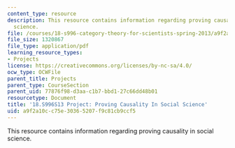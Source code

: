 ```yaml
---
content_type: resource
description: This resource contains information regarding proving causality in social
  science.
file: /courses/18-s996-category-theory-for-scientists-spring-2013/a9f2a10cc75e30365207f9c81cb9ccf5_MIT18_S996S13_ProCausality.pdf
file_size: 1320867
file_type: application/pdf
learning_resource_types:
- Projects
license: https://creativecommons.org/licenses/by-nc-sa/4.0/
ocw_type: OCWFile
parent_title: Projects
parent_type: CourseSection
parent_uid: 77876f98-d3aa-c1b7-bbd1-27c66dd48b01
resourcetype: Document
title: '18.S996S13 Project: Proving Causality In Social Science'
uid: a9f2a10c-c75e-3036-5207-f9c81cb9ccf5
---
```

This resource contains information regarding proving causality in social science.